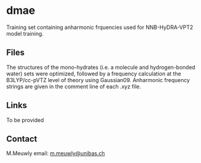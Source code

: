 # dmae
Training set containing anharmonic frquencies used for NNB-HyDRA-VPT2 model training.
## Files
The structures of the mono-hydrates (i.e. a molecule and hydrogen-bonded water) sets were optimized, followed by a frequency calculation
at the B3LYP/cc-pVTZ level of theory using Gaussian09. Anharmonic frequency strings are given in the comment line of each .xyz file.
## Links
To be provided

## Contact 
M.Meuwly email: m.meuwly@unibas.ch
